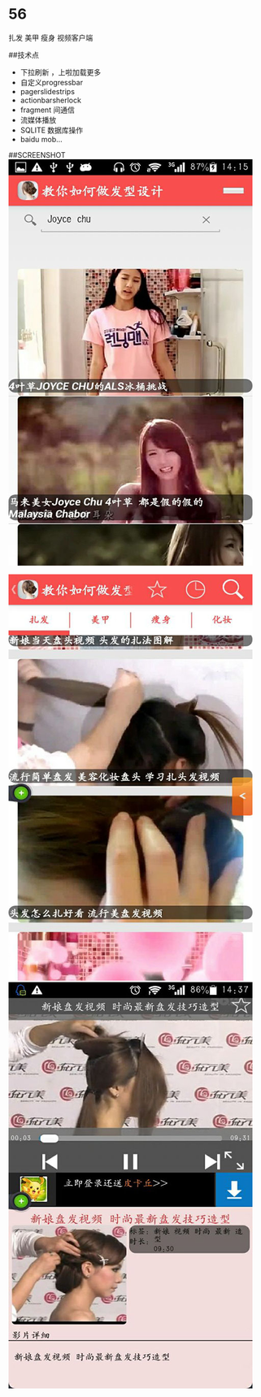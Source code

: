 # 56
扎发 美甲 瘦身 视频客户端

##技术点
* 下拉刷新 ，上啦加载更多
* 自定义progressbar
* pagerslidestrips
* actionbarsherlock
* fragment 间通信 
* 流媒体播放 
* SQLITE 数据库操作 
* baidu mob...

##SCREENSHOT
![image](https://github.com/adamin1990/56/raw/master/art/4.jpg)

![image](https://github.com/adamin1990/56/raw/master/art/5.jpg)
![image](https://github.com/adamin1990/56/raw/master/art/6.jpg)
